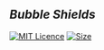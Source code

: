 ## *Bubble Shields*

[![MIT Licence](https://img.shields.io/github/license/vectivuss/bubble-shields-3?color=%235727d2&label=License)](https://github.com/Vectivuss/bubble-shields-3/blob/main/LICENSE)
[![Size](https://img.shields.io/github/repo-size/Vectivuss/bubble-shields-3?color=%23d227aa&label=Size&logo=lua)](https://github.com/Vectivuss/bubble-shields-3)
